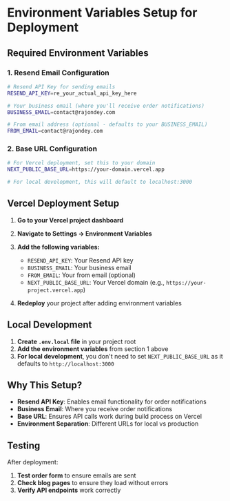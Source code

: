 # Environment Variables Setup for Deployment

## Required Environment Variables

### 1. Resend Email Configuration

```bash
# Resend API Key for sending emails
RESEND_API_KEY=re_your_actual_api_key_here

# Your business email (where you'll receive order notifications)
BUSINESS_EMAIL=contact@rajondey.com

# From email address (optional - defaults to your BUSINESS_EMAIL)
FROM_EMAIL=contact@rajondey.com
```

### 2. Base URL Configuration

```bash
# For Vercel deployment, set this to your domain
NEXT_PUBLIC_BASE_URL=https://your-domain.vercel.app

# For local development, this will default to localhost:3000
```

## Vercel Deployment Setup

1. **Go to your Vercel project dashboard**
2. **Navigate to Settings → Environment Variables**
3. **Add the following variables:**

   - `RESEND_API_KEY`: Your Resend API key
   - `BUSINESS_EMAIL`: Your business email
   - `FROM_EMAIL`: Your from email (optional)
   - `NEXT_PUBLIC_BASE_URL`: Your Vercel domain (e.g., `https://your-project.vercel.app`)

4. **Redeploy** your project after adding environment variables

## Local Development

1. **Create `.env.local` file** in your project root
2. **Add the environment variables** from section 1 above
3. **For local development**, you don't need to set `NEXT_PUBLIC_BASE_URL` as it defaults to `http://localhost:3000`

## Why This Setup?

- **Resend API Key**: Enables email functionality for order notifications
- **Business Email**: Where you receive order notifications
- **Base URL**: Ensures API calls work during build process on Vercel
- **Environment Separation**: Different URLs for local vs production

## Testing

After deployment:

1. **Test order form** to ensure emails are sent
2. **Check blog pages** to ensure they load without errors
3. **Verify API endpoints** work correctly
